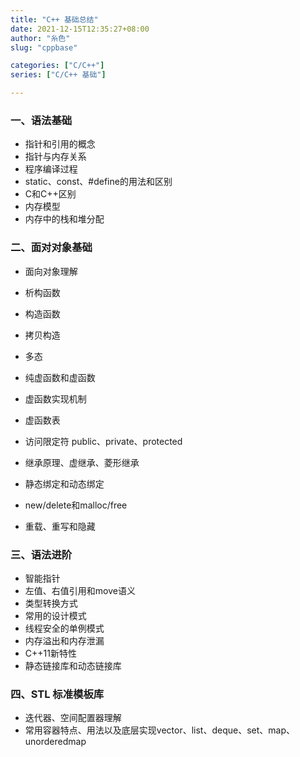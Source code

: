 ```yaml
---
title: "C++ 基础总结"
date: 2021-12-15T12:35:27+08:00
author: "糸色"
slug: "cppbase"

categories: ["C/C++"]
series: ["C/C++ 基础"]

---
```


### 一、语法基础

* 指针和引用的概念
* 指针与内存关系
* 程序编译过程
* static、const、#define的用法和区别
* C和C++区别
* 内存模型
* 内存中的栈和堆分配

### 二、面对对象基础

* 面向对象理解
* 析构函数
* 构造函数
* 拷贝构造
* 多态
* 纯虚函数和虚函数
* 虚函数实现机制
* 虚函数表

* 访问限定符 public、private、protected
* 继承原理、虚继承、菱形继承
* 静态绑定和动态绑定
* new/delete和malloc/free
* 重载、重写和隐藏

### 三、语法进阶

* 智能指针
* 左值、右值引用和move语义
* 类型转换方式
* 常用的设计模式
* 线程安全的单例模式
* 内存溢出和内存泄漏
* C++11新特性
* 静态链接库和动态链接库

### 四、STL 标准模板库

* 迭代器、空间配置器理解
* 常用容器特点、用法以及底层实现vector、list、deque、set、map、unorderedmap
